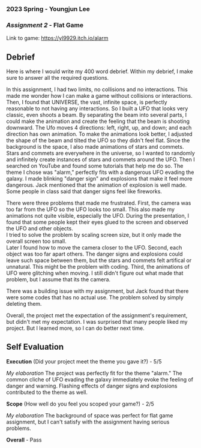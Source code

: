 ### **2023 Spring** - Youngjun Lee
### *Assignment 2* - Flat Game
Link to game: https://yl9929.itch.io/alarm


## **Debrief**
Here is where I would write my 400 word debrief. Within my debrief, I make sure to answer all the required questions.

In this assignment, I had two limits, no collisions and no interactions. 
This made me wonder how I can make a game without collisions or interactions. 
Then, I found that UNIVERSE, the vast, infinite space, is perfectly reasonable to not having any interactions. 
So I built a UFO that looks very classic, even shoots a beam.
By separating the beam into several parts, I could make the animation and create the feeling that the beam is shooting downward. 
The Ufo moves 4 directions: left, right, up, and down; and each direction has own animation. 
To make the animations look better, I adjusted the shape of the beam and tilted the UFO so they didn't feel flat. 
Since the background is the space, I also made animations of stars and commets. 
Stars and commets are everywhere in the universe, so I wanted to randomly and infinitely create instances of stars and commets around the UFO. 
Then I searched on YouTube and found some tutorials that help me do so. 
The theme I chose was "alarm," perfectly fits with a dangerous UFO evading the galaxy. 
I made blinking "danger sign" and explosions that make it feel more dangerous. 
Jack mentioned that the animation of explosion is well made. 
Some people in class said that danger signs feel like fireworks. 

There were three problems that made me frustrated. 
First, the camera was too far from the UFO so the UFO looks too small. 
This also made my animations not quite visible, especially the UFO. 
During the presentation, I found that some people kept their eyes glued to the screen and observed the UFO and other objects.  
I tried to solve the problem by scaling screen size, but it only made the overall screen too small.  
Later I found how to move the camera closer to the UFO. 
Second, each object was too far apart others. 
The danger signs and explosions could leave such space between them, but the stars and commets felt artifical or unnatural. 
This might be the problem with coding. 
Third, the animations of UFO were glitching when moving. 
I still didn't figure out what made that problem, but I assume that its the camera. 

There was a building issue with my assignment, but Jack found that there were some codes that has no actual use. 
The problem solved by simply deleting them. 

Overall, the project met the expectation of the assignment's requirement, but didn't met my expectation. 
I was surprised that many people liked my project. 
But I learned more, so I can do better next time. 


## **Self Evaluation**

**Execution** (Did your project meet the theme you gave it?) - 5/5

*My elaboration*
The project was perfectly fit for the theme "alarm." 
The common cliche of UFO evading the galaxy immediately evoke the feeling of danger and warning. 
Flashing effects of danger signs and explosions contributed to the theme as well. 

**Scope** (How well do you feel you scoped your game?) - 2/5

*My elaboration*
The background of space was perfect for flat game assignment, but I can't satisfy with the assignment having serious problems. 

**Overall** - Pass
